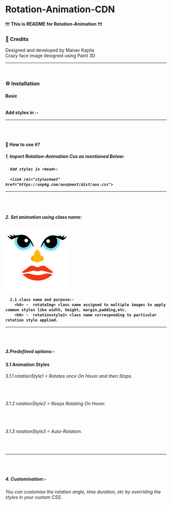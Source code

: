 # Rotation-Animation-CDN


❗❗❗ <b>This is README for Rotation-Animation</b> ❗❗❗

<b><h3>🌟 Credits</h3></b>
Designed and developed by Manav Kapila<br>
Crazy face image designed using Paint 3D

<hr><br>
<b><h3>⚙ Installation</h3></b>

<b><h4>Basic</h4><b><br>
Add styles in <head>:-
       <link rel="stylesheet" href="https://unpkg.com/aos@next/dist/aos.css" >
  
 <hr><br><br> 
<b><h4>🤔 How to use it?</h4></b>
  
  <h5>1. Import Rotation-Animation Css as mentioned Below:<h5>

      Add styles in <head>:

      <link rel="stylesheet" href="https://unpkg.com/aos@next/dist/aos.css">
 <hr><br><br>       
  <h5>2. Set animation using class name:</h5>
      <img class="rotateImg rotationStyle2" src="crazyFace2.png">
      
      2.1 class name and purpose:-
        <h6> -  rotateImg= class name assigned to multiple images to apply common styles like width, height, margin,padding,etc.
        <h6> -  rotationstyle2= class name corresponding to particular rotation style applied.
  <hr><br><br>         
  <h5>3.Predefined options:- </h5>
       3.1 Animation Styles
          <h6>3.1.1 rotationStyle1 = Rotates once On Hover and then Stops.</h6><br>
         <h6> 3.1.2 rotationStyle2 = Keeps Rotating On Hover.</h6><br>
          <h6>3.1.3 rotationStyle3 = Auto-Rotation.</h6><br>
   <hr><br><br>    
  <h5> 4. Customisation:-</h5>
        <h6>You can customise the rotation angle, time duration, etc by overriding the styles in your custom CSS.</h6>
